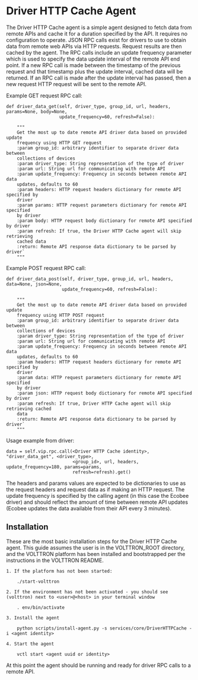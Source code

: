 Driver HTTP Cache Agent
=======================

The Driver HTTP Cache agent is a simple agent designed to fetch data from remote APIs and cache it for a duration 
specified by the API. It requires no configuration to operate. JSON RPC calls exist for drivers to use to obtain data 
from remote web APIs via HTTP requests. Request results are then cached by the agent. The RPC calls include an update
frequency parameter which is used to specify the data update interval of the remote API end point. If a new RPC call 
is made between the timestamp of the previous request and that timestamp plus the update interval, cached data will be
returned. If an RPC call is made after the update interval has passed, then a new request HTTP request will be sent to
the remote API.

Example GET request RPC call:

    def driver_data_get(self, driver_type, group_id, url, headers,  params=None, body=None, 
                        update_frequency=60, refresh=False):
        
        """
        Get the most up to date remote API driver data based on provided update 
        frequency using HTTP GET request
        :param group_id: arbitrary identifier to separate driver data between 
        collections of devices
        :param driver_type: String representation of the type of driver
        :param url: String url for communicating with remote API
        :param update_frequency: Frequency in seconds between remote API data 
        updates, defaults to 60
        :param headers: HTTP request headers dictionary for remote API specified by 
        driver
        :param params: HTTP request parameters dictionary for remote API specified 
        by driver
        :param body: HTTP request body dictionary for remote API specified by driver
        :param refresh: If true, the Driver HTTP Cache agent will skip retrieving 
        cached data
        :return: Remote API response data dictionary to be parsed by driver`
        """
        
Example POST request RPC call:

    def driver_data_post(self, driver_type, group_id, url, headers,  data=None, json=None, 
                         update_frequency=60, refresh=False):

        """
        Get the most up to date remote API driver data based on provided update 
        frequency using HTTP POST request
        :param group_id: arbitrary identifier to separate driver data between 
        collections of devices
        :param driver_type: String representation of the type of driver
        :param url: String url for communicating with remote API
        :param update_frequency: Frequency in seconds between remote API data 
        updates, defaults to 60
        :param headers: HTTP request headers dictionary for remote API specified by 
        driver
        :param data: HTTP request parameters dictionary for remote API specified 
        by driver
        :param json: HTTP request body dictionary for remote API specified by driver
        :param refresh: If true, Driver HTTP Cache agent will skip retrieving cached 
        data
        :return: Remote API response data dictionary to be parsed by driver`
        """
        
Usage example from driver:

    data = self.vip.rpc.call(<Driver HTTP Cache identity>, "driver_data_get", <driver_type>, 
                             <group_id>, url, headers, update_frequency=180, params=params, 
                             refresh=refresh).get()
                             
The headers and params values are expected to be dictionaries to use as the 
request headers and request data as if making an HTTP request. The update
frequency is specified by the calling agent (in this case the Ecobee driver) and
should reflect the amount of time between remote API updates (Ecobee updates the
data available from their API every 3 minutes).

Installation
------------

These are the most basic installation steps for the Driver HTTP Cache agent. This guide
assumes the user is in the VOLTTRON_ROOT directory, and the VOLTTRON platform has 
been installed and bootstrapped per the instructions in the VOLTTRON README.

    1. If the platform has not been started:
    
        ./start-volttron
        
    2. If the environment has not been activated - you should see (volttron) next to <user>@<host> in your terminal window
        
        . env/bin/activate
        
    3. Install the agent
    
        python scripts/install-agent.py -s services/core/DriverHTTPCache -i <agent identity>
        
    4. Start the agent
    
        vctl start <agent uuid or identity>
    
At this point the agent should be running and ready for driver RPC calls to a
remote API.
